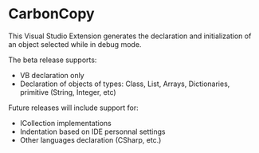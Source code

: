 # CarbonCopy
This Visual Studio Extension generates the declaration and initialization of an object selected while in debug mode.

The beta release supports:

- VB declaration only
- Declaration of objects of types: Class, List, Arrays, Dictionaries, primitive (String, Integer, etc)


Future releases will include support for:

- ICollection implementations
- Indentation based on IDE personnal settings
- Other languages declaration (CSharp, etc.)
